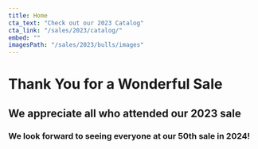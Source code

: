 ```yaml
---
title: Home
cta_text: "Check out our 2023 Catalog"
cta_link: "/sales/2023/catalog/"
embed: ""
imagesPath: "/sales/2023/bulls/images"
---
```

# Thank You for a Wonderful Sale
## We appreciate all who attended our 2023 sale
### We look forward to seeing everyone at our 50th sale in 2024!

